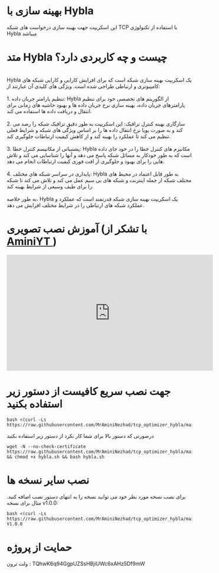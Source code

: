 # بهینه سازی با Hybla
این اسکریپت جهت بهینه سازی درخواست های شبکه TCP با استفاده از تکنولوژی Hybla میباشد
# متد Hybla چیست و چه کاربردی دارد؟
<br>
Hybla یک اسکریپت بهینه سازی شبکه است که برای افزایش کارایی و کارایی شبکه های کامپیوتری و ارتباطی طراحی شده است. ویژگی های کلیدی آن عبارتند از:
<br><br>
1. تنظیم پارامتر جریان داده: Hybla از الگوریتم های تخصصی خود برای تنظیم پارامترهای جریان داده، بهینه سازی نرخ جریان داده ها و بهبود حاشیه های زمانی برای انتقال و دریافت داده ها استفاده می کند.
<br><br>
2. سازگاری بهینه کنترل ترافیک: این اسکریپت به طور دقیق ترافیک شبکه را رصد می کند و به صورت پویا نرخ انتقال داده ها را بر اساس ویژگی های شبکه و شرایط فعلی تنظیم می کند تا عملکرد را بهینه کند و از کاهش کیفیت ارتباطات جلوگیری کند.
<br><br>
3. پشتیبانی از مکانیسم کنترل خطا: Hybla مکانیزم های کنترل خطا را در خود جای داده است که به طور خودکار به مسائل شبکه پاسخ می دهد و آنها را شناسایی می کند و تلاش هایی را برای بهبود و جلوگیری از افت فوری کیفیت ارتباطات انجام می دهد.
<br><br>
4. پایداری در سراسر شبکه های مختلف: Hybla به طور قابل اعتماد در محیط های مختلف شبکه از جمله اینترنت و شبکه های بی سیم عمل می کند و تلاش می کند تا شبکه را برای طیف وسیعی از شرایط بهینه کند.
<br><br>
به طور خلاصه، Hybla یک اسکریپت بهینه سازی شبکه قدرتمند است که عملکرد و عملکرد شبکه های ارتباطی را در شرایط مختلف افزایش می دهد.
<br>

# آموزش نصب تصویری (با تشکر از <a href="https://www.youtube.com/@aminiyt1">AminiYT </a> )

<iframe width="560" height="315" src="https://www.youtube.com/embed/W2uEzepklR8?si=pHPglO4hPCYX1Twq" title="YouTube video player" frameborder="0" allow="accelerometer; autoplay; clipboard-write; encrypted-media; gyroscope; picture-in-picture; web-share" allowfullscreen></iframe>

# جهت نصب سریع کافیست از دستور زیر استفاده بکنید
```
bash <(curl -Ls https://raw.githubusercontent.com/MrAminiNezhad/tcp_optimizer_hybla/main/hybla.sh)
```
درصورتی که دستور بالا برای شما کار نکرد از دستور زیر استفاده بکنید
```
wget -N --no-check-certificate https://raw.githubusercontent.com/MrAminiNezhad/tcp_optimizer_hybla/main/hybla.sh && chmod +x hybla.sh && bash hybla.sh
```
# نصب سایر نسخه ها 
برای نصب نسخه مورد نظر خود می توانید نسخه را به انتهای دستور نصب اضافه کنید. مثال برای نسخه v1.0.0:
```
bash <(curl -Ls https://raw.githubusercontent.com/MrAminiNezhad/tcp_optimizer_hybla/main/hybla.sh) V1.0.0
```

# حمایت از پروژه
  ولت ترون : TQhwK6q94GgpUZSsHBjiUWc6xAHz5Df9mW

